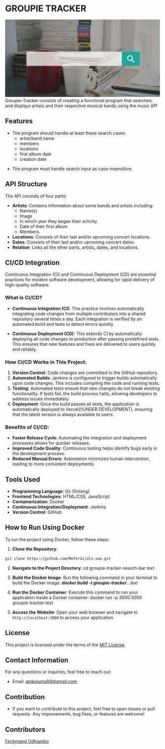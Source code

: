 # GROUPIE TRACKER
![](static/images/search-searching-internet-finding-seeking-quest-concept(1).jpg)
Groupie-Tracker consists of creating a functional program that searches, and displays artists and their respective musical bands using the music API

## Features
* The program should handle at least these search cases:
    - artist/band name
    - members
    - locations
    - first album date
    - creation date
- The program must handle search input as case-insensitive.

## API Structure
The API consists of four parts:
* **Artists**: Contains information about some bands and artists including:
   * Name(s)
   * Image
   * In which year they began their activity
   * Date of their first album
   * Members.
* **Locations**: Consists of their last and/or upcoming concert locations.
* **Dates**: Consists of their last and/or upcoming concert dates.
* **Relation**: Links all the other parts, artists, dates, and locations.

## CI/CD Integration

Continuous Integration (CI) and Continuous Deployment (CD) are essential practices for modern software development, allowing for rapid delivery of high-quality software. 

### What is CI/CD?
- **Continuous Integration (CI)**: This practice involves automatically integrating code changes from multiple contributors into a shared repository several times a day. Each integration is verified by an automated build and tests to detect errors quickly.
  
- **Continuous Deployment (CD)**: This extends CI by automatically deploying all code changes to production after passing predefined tests. This ensures that new features and fixes are delivered to users quickly and reliably.

### How CI/CD Works in This Project:
1. **Version Control**: Code changes are committed to the GitHub repository.
2. **Automated Builds**: Jenkins is configured to trigger builds automatically upon code changes. This includes compiling the code and running tests.
3. **Testing**: Automated tests ensure that new changes do not break existing functionality. If tests fail, the build process halts, allowing developers to address issues immediately.
4. **Deployment**: Once the build passes all tests, the application is automatically deployed to Vercel(!!UNDER DEVELOPMENT), ensuring that the latest version is always available to users.

### Benefits of CI/CD:
- **Faster Release Cycle**: Automating the integration and deployment processes allows for quicker releases.
- **Improved Code Quality**: Continuous testing helps identify bugs early in the development process.
- **Reduced Manual Errors**: Automation minimizes human intervention, leading to more consistent deployments.

## Tools Used

- **Programming Language**: Go (Golang)
- **Frontend Technologies**: HTML/CSS, JavaScript
- **Containerization**: Docker
- **Continuous Integration/Deployment**: Jenkins
- **Version Control**: GitHub

## How to Run Using Docker

To run the project using Docker, follow these steps:

1. **Clone the Repository**:
```bash
git clone https://github.com/MeFerdi/alx-swe.git
```

2. **Navigate to the Project Directory**:
cd groupie-tracker-search-bar
text


3. **Build the Docker Image**:
Run the following command in your terminal to build the Docker image:
***docker build -t groupie-tracker .***
text

4. **Run the Docker Container**:
Execute this command to run your application inside a Docker container:
docker run -p 3000:3000 groupie-tracker
text

5. **Access the Website**:
Open your web browser and navigate to `http://localhost:3000` to access your application.

## License

This project is licensed under the terms of the [MIT License](./LICENSE).

## Contact Information

For any questions or inquiries, feel free to reach out:
- Email: apikojuma94@gmail.com

## Contribution
* If you want to contribute to this project, feel free to open issues or pull requests. Any improvements, bug fixes, or features are welcome!

## Contributors

[Ferdynand Odhiambo](https://github.com/MeFerdi)